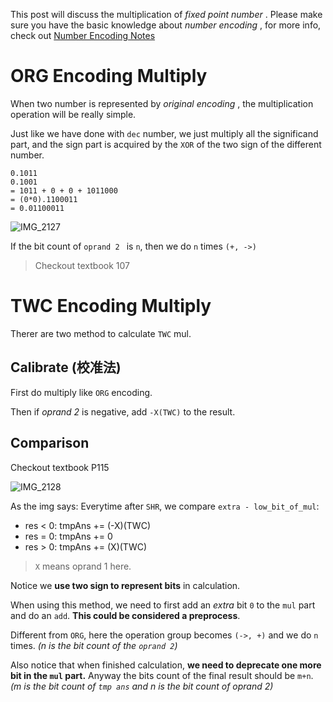 This post will discuss the multiplication of _fixed point number_ . Please make sure you have the basic knowledge about _number encoding_ , for more info, check out [Number Encoding Notes](./number_encoding.md)

# ORG Encoding Multiply

When two number is represented by _original encoding_ , the multiplication operation will be really simple.

Just like we have done with `dec` number, we just multiply all the significand part, and the sign part is acquired by the `XOR` of the two sign of the different number.

```
0.1011
0.1001
= 1011 + 0 + 0 + 1011000
= (0*0).1100011
= 0.01100011
```

![IMG_2127](https://github.com/Oya-Learning-Notes/ASM-Learning-Note/assets/61616918/bd816a24-a7da-4f1c-b636-1d669050c104)

If the bit count of `oprand 2 ` is `n`, then we do `n` times `(+, ->)`

> Checkout textbook 107

# TWC Encoding Multiply

Therer are two method to calculate `TWC` mul.

## Calibrate (校准法)

First do multiply like `ORG` encoding.

Then if _oprand 2_ is negative, add `-X(TWC)` to the result.

## Comparison

Checkout textbook P115

![IMG_2128](https://github.com/Oya-Learning-Notes/ASM-Learning-Note/assets/61616918/f3c86057-f9e2-4c0c-9947-5ca220178012)

As the img says: Everytime after `SHR`, we compare `extra - low_bit_of_mul`:

- res < 0: tmpAns += (-X)(TWC)
- res = 0: tmpAns += 0
- res > 0: tmpAns += (X)(TWC)

> `X` means oprand 1 here.

Notice we __use two sign to represent bits__ in calculation.

When using this method, we need to first add an _extra_ bit `0` to the `mul` part and do an `add`. **This could be considered a preprocess**.

Different from `ORG`, here the operation group becomes `(->, +)` and we do `n` times. _(n is the bit count of the `oprand 2`)_

Also notice that when finished calculation, **we need to deprecate one more bit in the `mul` part.** Anyway the bits count of the final result should be `m+n`. _(m is the bit count of `tmp ans` and n is the bit count of oprand 2)_